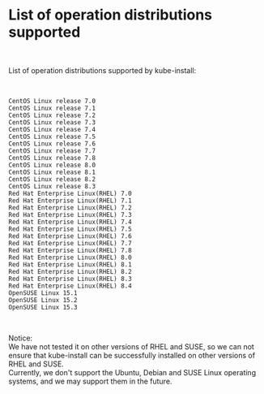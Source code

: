 
# List of operation distributions supported

<br>

List of operation distributions supported by kube-install:

<br>

```
CentOS Linux release 7.0
CentOS Linux release 7.1
CentOS Linux release 7.2
CentOS Linux release 7.3
CentOS Linux release 7.4
CentOS Linux release 7.5
CentOS Linux release 7.6
CentOS Linux release 7.7
CentOS Linux release 7.8
CentOS Linux release 8.0
CentOS Linux release 8.1
CentOS Linux release 8.2
CentOS Linux release 8.3
Red Hat Enterprise Linux(RHEL) 7.0
Red Hat Enterprise Linux(RHEL) 7.1
Red Hat Enterprise Linux(RHEL) 7.2
Red Hat Enterprise Linux(RHEL) 7.3
Red Hat Enterprise Linux(RHEL) 7.4
Red Hat Enterprise Linux(RHEL) 7.5
Red Hat Enterprise Linux(RHEL) 7.6
Red Hat Enterprise Linux(RHEL) 7.7
Red Hat Enterprise Linux(RHEL) 7.8
Red Hat Enterprise Linux(RHEL) 8.0
Red Hat Enterprise Linux(RHEL) 8.1
Red Hat Enterprise Linux(RHEL) 8.2
Red Hat Enterprise Linux(RHEL) 8.3
Red Hat Enterprise Linux(RHEL) 8.4
OpenSUSE Linux 15.1
OpenSUSE Linux 15.2
OpenSUSE Linux 15.3
```

<br>

Notice:
<br>
We have not tested it on other versions of RHEL and SUSE, so we can not ensure that kube-install can be successfully installed on other versions of RHEL and SUSE.
<br>
Currently, we don't support the Ubuntu, Debian and SUSE Linux operating systems, and we may support them in the future.
<br>


